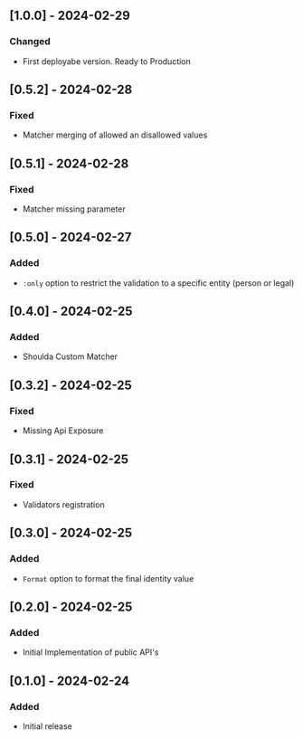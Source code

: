 ## [1.0.0] - 2024-02-29

### Changed

- First deployabe version. Ready to Production

## [0.5.2] - 2024-02-28

### Fixed

- Matcher merging of allowed an disallowed values

## [0.5.1] - 2024-02-28

### Fixed

- Matcher missing parameter

## [0.5.0] - 2024-02-27

### Added

- `:only` option to restrict the validation to a specific entity (person or legal)

## [0.4.0] - 2024-02-25

### Added

- Shoulda Custom Matcher

## [0.3.2] - 2024-02-25

### Fixed

- Missing Api Exposure

## [0.3.1] - 2024-02-25

### Fixed

- Validators registration

## [0.3.0] - 2024-02-25

### Added

- `Format` option to format the final identity value

## [0.2.0] - 2024-02-25

### Added

- Initial Implementation of public API's

## [0.1.0] - 2024-02-24

### Added

- Initial release
